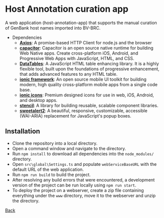 # Host Annotation curation app 
A web application (host-annotation-app) that supports the manual curation of GenBank host names imported into BV-BRC.

- Dependencies
  - **[Axios](https://axios-http.com)**: A promise-based HTTP Client for node.js and the browser 
  - **[capacitor](https://capacitorjs.com)**: Capacitor is an open source native runtime for building Web Native apps. Create cross-platform iOS, Android, and Progressive Web Apps with JavaScript, HTML, and CSS. 
  - **[DataTables](https://datatables.net)**: A JavaScript HTML table enhancing library. It is a highly flexible tool, built upon the foundations of progressive enhancement, that adds advanced features to any HTML table. 
  - **[ionic framework](https://ionicframework.com)**: An open source mobile UI toolkit for building modern, high quality cross-platform mobile apps from a single code base.
  - **[ionic icons](https://ionic.io/ionicons)**: Premium designed icons for use in web, iOS, Android, and desktop apps.
  - **[stencil](https://stenciljs.com)**: A library for building reusable, scalable component libraries.
  - **[sweetalert2](https://sweetalert2.github.io)**: A beautiful, responsive, customizable, accessible (WAI-ARIA) replacement for JavaScript's popup boxes.


## Installation

- Clone the repository into a local directory.
- Open a command window and navigate to the directory.
- Run `npm install` to download all dependencies into the `node_modules/` directory.
- Open `src\global\Settings.ts` and populate `webServiceBaseURL` with the default URL of the web application.
- Run `npm run build` to build the project.
- After resolving any build errors that were encountered, a development version of the project can be run locally using `npm run start`.
- To deploy the project on a webserver, create a zip file containing everything under the `www` directory, move it to the webserver and unzip the directory.


[Back](./README.md)